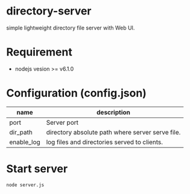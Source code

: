 # directory-server
simple lightweight directory file server with Web UI.

# Requirement
- nodejs vesion >= v6.1.0

# Configuration (config.json)
name | description
-----| -----------
port | Server port
dir_path | directory absolute path where server serve file.
enable_log | log files and directories served to clients.

# Start server
```node server.js```
